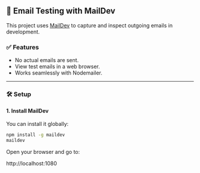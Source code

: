 ## 📧 Email Testing with MailDev

This project uses [MailDev](https://github.com/maildev/maildev) to capture and inspect outgoing emails in development.

### ✅ Features

- No actual emails are sent.
- View test emails in a web browser.
- Works seamlessly with Nodemailer.

---

### 🛠️ Setup

#### 1. Install MailDev

You can install it globally:

```bash
npm install -g maildev
maildev
```

Open your browser and go to:

http://localhost:1080
